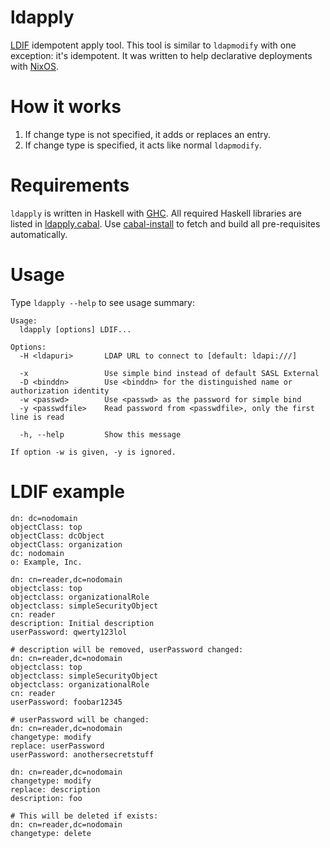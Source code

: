 ldapply
=======

[LDIF](https://www.ietf.org/rfc/rfc2849.txt) idempotent apply tool.
This tool is similar to `ldapmodify` with one exception: it's idempotent.
It was written to help declarative deployments with [NixOS](http://nixos.org/).


How it works
============

1. If change type is not specified, it adds or replaces an entry.
2. If change type is specified, it acts like normal `ldapmodify`.


Requirements
============

`ldapply` is written in Haskell with [GHC](http://www.haskell.org/ghc/).
All required Haskell libraries are listed in [ldapply.cabal](ldapply.cabal).
Use [cabal-install](http://www.haskell.org/haskellwiki/Cabal-Install) to fetch
and build all pre-requisites automatically.


Usage
=====

Type `ldapply --help` to see usage summary:

    Usage:
      ldapply [options] LDIF...

    Options:
      -H <ldapuri>       LDAP URL to connect to [default: ldapi:///]

      -x                 Use simple bind instead of default SASL External
      -D <binddn>        Use <binddn> for the distinguished name or authorization identity
      -w <passwd>        Use <passwd> as the password for simple bind
      -y <passwdfile>    Read password from <passwdfile>, only the first line is read

      -h, --help         Show this message

    If option -w is given, -y is ignored.


LDIF example
============

```LDIF
dn: dc=nodomain
objectClass: top
objectClass: dcObject
objectClass: organization
dc: nodomain
o: Example, Inc.

dn: cn=reader,dc=nodomain
objectclass: top
objectclass: organizationalRole
objectclass: simpleSecurityObject
cn: reader
description: Initial description
userPassword: qwerty123lol

# description will be removed, userPassword changed:
dn: cn=reader,dc=nodomain
objectclass: top
objectclass: simpleSecurityObject
objectclass: organizationalRole
cn: reader
userPassword: foobar12345

# userPassword will be changed:
dn: cn=reader,dc=nodomain
changetype: modify
replace: userPassword
userPassword: anothersecretstuff

dn: cn=reader,dc=nodomain
changetype: modify
replace: description
description: foo

# This will be deleted if exists:
dn: cn=reader,dc=nodomain
changetype: delete

```


